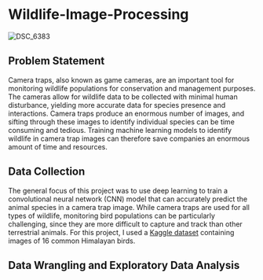 # Wildlife-Image-Processing

![DSC_6383](https://github.com/KimSB80/Wildlife-Image-Processing/assets/124254338/71a00768-6ad9-4374-8873-31c313503559)

## Problem Statement
Camera traps, also known as game cameras, are an important tool for monitoring wildlife populations for conservation and management purposes. The cameras allow for wildlife data to be collected with minimal human disturbance, yielding more accurate data for species presence and interactions. Camera traps produce an enormous number of images, and sifting through these images to identify individual species can be time consuming and tedious. Training machine learning models to identify wildlife in camera trap images can therefore save companies an enormous amount of time and resources. 

## Data Collection
The general focus of this project was to use deep learning to train a convolutional neural network (CNN) model that can accurately predict the animal species in a camera trap image. While camera traps are used for all types of wildlife, monitoring bird populations can be particularly challenging, since they are more difficult to capture and track than other terrestrial animals. For this project, I used a [Kaggle dataset](https://www.kaggle.com/datasets/akash2907/bird-species-classification) containing images of 16 common Himalayan birds.

## Data Wrangling and Exploratory Data Analysis
